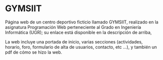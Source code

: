 # GYMSIIT

Página web de un centro deportivo ficticio llamado GYMSIIT, realizado en la asignatura Programación Web perteneciente al Grado en Ingeniería Informática (UGR); su enlace está disponible en la descripción de arriba,

La web incluye una portada de inicio, varias secciones (actividades, horario, foro, formulario de alta de usuarios, contacto, etc ...), y también un pdf de cómo se hizo la web.

